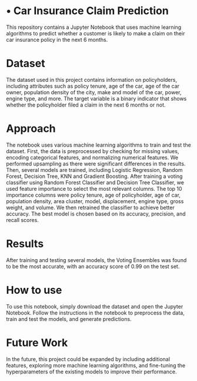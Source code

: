 # •	Car Insurance Claim Prediction


This repository contains a Jupyter Notebook that uses machine learning algorithms to predict whether a customer is likely to make a claim on their car insurance policy in the next 6 months.

# Dataset
The dataset used in this project contains information on policyholders, including attributes such as policy tenure, age of the car, age of the car owner, population density of the city, make and model of the car, power, engine type, and more. The target variable is a binary indicator that shows whether the policyholder filed a claim in the next 6 months or not.

# Approach
The notebook uses various machine learning algorithms to train and test the dataset. First, the data is preprocessed by checking for missing values, encoding categorical features, and normalizing numerical features. We performed upsampling as there were significant differences in the results. Then, several models are trained, including Logistic Regression, Random Forest, Decision Tree, KNN and Gradient Boosting. After training a voting classifier using Random Forest Classifier and Decision Tree Classifier, we used feature importance to select the most relevant columns. The top 10 importance columns were policy tenure, age of policyholder, age of car, population density, area cluster, model, displacement, engine type, gross weight, and volume. We then retrained the classifier to achieve better accuracy. The best model is chosen based on its accuracy, precision, and recall scores. 

# Results
After training and testing several models, the Voting Ensembles was found to be the most accurate, with an accuracy score of 0.99 on the test set.

# How to use
To use this notebook, simply download the dataset and open the Jupyter Notebook. Follow the instructions in the notebook to preprocess the data, train and test the models, and generate predictions.

# Future Work
In the future, this project could be expanded by including additional features, exploring more machine learning algorithms, and fine-tuning the hyperparameters of the existing models to improve their performance.
